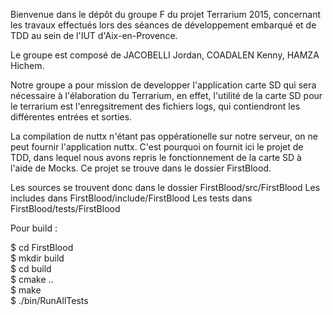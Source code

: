 Bienvenue dans le dépôt du groupe F du projet Terrarium 2015, concernant les travaux effectués lors des séances de développement embarqué et de TDD au sein de l'IUT d'Aix-en-Provence.

Le groupe est composé de JACOBELLI Jordan, COADALEN Kenny, HAMZA Hichem.

Notre groupe a pour mission de developper l'application carte SD qui sera nécessaire à l'élaboration du Terrarium, en effet, l'utilité de la carte SD pour le terrarium est l'enregsitrement des fichiers logs, qui contiendront les différentes entrées et sorties.

La compilation de nuttx n'étant pas oppérationelle sur notre serveur, on ne peut fournir l'application nuttx.
C'est pourquoi on fournit ici le projet de TDD, dans lequel nous avons repris le fonctionnement 
de la carte SD à l'aide de Mocks. Ce projet se trouve dans le dossier FirstBlood.

Les sources se trouvent donc dans le dossier FirstBlood/src/FirstBlood
Les includes dans FirstBlood/include/FirstBlood
Les tests dans FirstBlood/tests/FirstBlood

Pour build :

$ cd FirstBlood                                             
$ mkdir build                                
$ cd build                                           
$ cmake ..                                              
$ make                                                          
$ ./bin/RunAllTests                                                                        


